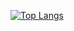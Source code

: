 [![Top Langs](https://github-readme-stats.vercel.app/api/top-langs/?username=zkxjzmswkwl)](https://github.com/anuraghazra/github-readme-stats)

